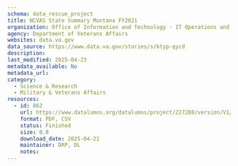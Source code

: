 ```yaml
---
schema: data_rescue_project 
title: NCVAS State Summary Montana FY2021
organization: Office of Information and Technology - IT Operations and Services (ITOPS)
agency: Department of Veterans Affairs
websites: data.va.gov
data_source: https://www.data.va.gov/stories/s/ktyp-qycd
description: 
last_modified: 2025-04-23
metadata_available: No
metadata_url: 
category:
  - Science & Research 
  - Military & Veterans Affairs 
resources:
  - id: 862
    url: https://www.datalumos.org/datalumos/project/227288/version/V1/view
    format: PDF, CSV
    status: Finished
    size: 0.0
    download_date: 2025-04-21
    maintainer: DRP, DL
    notes: 
---
```

